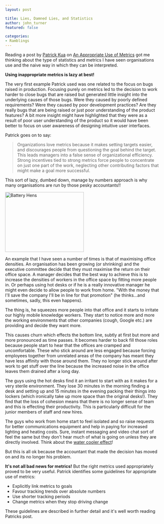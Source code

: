 ```yaml
---
layout: post

title: Lies, Damned Lies, and Statistics
author: john_turner
featured: false

categories:
- Ramblings
---
```


Reading a post by [Patrick Kua](http://www.thekua.com/atwork/) on [An Appropriate Use of Metrics](http://martinfowler.com/articles/useOfMetrics.html) got me thinking about the type of statistics and metrics I have seen organisations use and the naive way in which they can be interpreted.

**Using inappropriate metrics is lazy at best!**

The very first example Patrick used was one related to the focus on bugs raised in production.  Focusing purely on metrics led to the decision to work harder to close bugs that are raised but generated little insight into the underlying causes of those bugs.  Were they caused by poorly defined requirements?  Were they caused by poor development practices?  Are they really bugs that are being raised or just poor understanding of the product features?  A bit more insight might have highlighted that they were as a result of poor user understanding of the product so it would have been better to focus on user awareness of designing intuitive user interfaces.

Patrick goes on to say:
> Organizations love metrics because it makes setting targets easier, and discourages people from questioning the goal behind the target. This leads managers into a false sense of organizational efficiency. Strong incentives tied to strong metrics force people to concentrate on just one part of the work, neglecting other contributing factors that might make a goal more successful.

This sort of lazy, dumbed down, manage by numbers approach is why many organisations are run by those pesky accountants!!

<!-- more -->

<img class="alignleft wp-image-2500 size-full" src="/assets/images/posts/lies-damned-lies-and-statistics/battery-hens.jpeg" alt="Battery Hens" width="257" height="196" />

An example that I have seen a number of times is that of maximising office densities.  An organisation has been growing (or shrinking) and the executive committee decide that they must maximise the return on their office space.  A manager decides that the best way to achieve this is to increase the densities of workers in the office space by fitting more people in.  Or perhaps using hot desks or if he is a really innovative manager he might even decide to allow people to work from home.  "With the money that I'll save the company I'll be in line for that promotion" (he thinks...and sometimes, sadly, this even happens).

The thing is, he squeezes more people into that office and it starts to irritate our highly mobile knowledge workers.  They start to notice more and more the working environments that other companies (cough, Google etc.) are providing and decide they want more.

This causes churn which effects the bottom line, subtly at first but more and more pronounced as time passes.  It becomes harder to back fill those roles because people start to hear that the offices are cramped and uncomfortable.  These who stick around are less engaged because forcing employees together from unrelated areas of the company has meant they have less affinity with those around them.  They no longer stick around after work to get stuff over the line because the increased noise in the office leaves them drained after a long day.

The guys using the hot desks find it an irritant to start with as it makes for a very sterile environment.  They lose 30 minutes in the morning finding a desk and setting up and 15 minutes in the evening packing their things into lockers (which ironically take up more space than the original desks!).  They find that the loss of cohesion means that there is no longer sense of team and this is effecting their productivity.  This is particularly difficult for the junior members of staff and new hires.

The guys who work from home start to feel isolated and so raise requests for better communications equipment and help in paying for increased lighting and heating costs.  Sure, instant messaging and video chat sort of feel the same but they don't hear much of what is going on unless they are directly involved.  Think about the [water cooler effect](http://www.psychologytoday.com/blog/reality-mining/200911/the-water-cooler-effect)!

But this is all ok because the accountant that made the decision has moved on and its no longer his problem.

**It's not all bad news for metrics!**
But the right metrics used appropriately proved to be very useful.  Patrick identifies some guidelines for appropriate use of metrics:

- Explicitly link metrics to goals
- Favour tracking trends over absolute numbers
- Use shorter tracking periods
- Change metrics when they stop driving change

These guidelines are described in further detail and it's well worth reading Patricks post.
